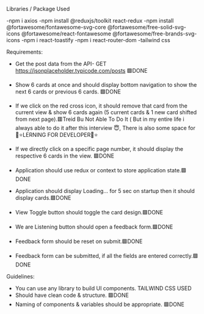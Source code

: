 Libraries / Package Used

-npm i axios
-npm install @reduxjs/toolkit react-redux
-npm install @fortawesome/fontawesome-svg-core @fortawesome/free-solid-svg-icons @fortawesome/react-fontawesome @fortawesome/free-brands-svg-icons
-npm i react-toastify
-npm i react-router-dom
-tailwind css

Requirements:

- Get the post data from the API-
  GET https://jsonplaceholder.typicode.com/posts 🟩DONE

- Show 6 cards at once and should display bottom navigation to show the next 6 cards or previous 6 cards. 🟩DONE

- If we click on the red cross icon, it should remove that card from the current view & show 6 cards again (5 current cards & 1 new card shifted from next page).🟥Treid Bu Not Able To Do It ( But in my entire life i always able to do it after this interview 😇, There is also some space for 💫⭐LERNING FOR DEVELOPER💫⭐

- If we directly click on a specific page number, it should display the respective 6 cards in the view. 🟩DONE

- Application should use redux or context to store application state.🟩DONE

- Application should display Loading... for 5 sec on startup then it should display cards.🟩DONE

- View Toggle button should toggle the card design.🟩DONE

- We are Listening button should open a feedback form.🟩DONE
- Feedback form should be reset on submit.🟩DONE
- Feedback form can be submitted, if all the fields are entered correctly.🟩DONE

Guidelines:

- You can use any library to build UI components. TAILWIND CSS USED
- Should have clean code & structure. 🟩DONE
- Naming of components & variables should be appropriate. 🟩DONE
